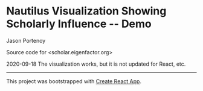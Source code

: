 # Nautilus Visualization Showing Scholarly Influence -- Demo

Jason Portenoy

Source code for <scholar.eigenfactor.org>

2020-09-18 The visualization works, but it is not updated for React, etc.

<hr />

This project was bootstrapped with [Create React App](https://github.com/facebook/create-react-app).
